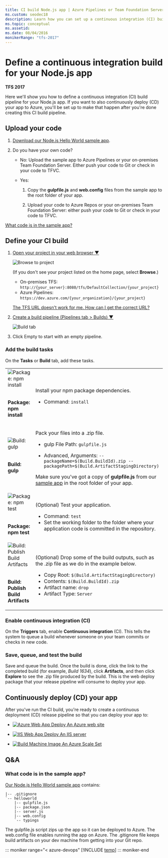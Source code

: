 ```yaml
---
title: CI build Node.js app | Azure Pipelines or Team Foundation Server
ms.custom: seodec18
description: Learn how you can set up a continuous integration (CI) build for your Node.js app in Azure Pipelines or Team Foundation Server (TFS)
ms.topic: conceptual
ms.assetid:
ms.date: 08/04/2016
monikerRange: "tfs-2017"
---
```


# Define a continuous integration build for your Node.js app

**TFS 2017**

Here we'll show you how to define a continuous integration (CI) build pipeline for your Node.js app. If you want to also continuously deploy (CD) your app to Azure, you'll be set up to make that happen after you're done creating this CI build pipeline.

## Upload your code

1. [Download our Node.js Hello World sample app](https://download.microsoft.com/download/5/C/4/5C4CB575-D022-4BB8-9E95-5A2958C83CD2/nodejs-express-hello-world-app.zip).

2. Do you have your own code?

   - No: Upload the sample app to Azure Pipelines or your on-premises Team Foundation Server. Either push your code to Git or check in your code to TFVC.

   - Yes:

     1. Copy the **gulpfile.js** and **web.config** files from the sample app to the root folder of your app.

     2. Upload your code to Azure Repos or your on-premises Team Foundation Server: either push your code to Git or check in your code to TFVC.

[What code is in the sample app?](#code)

## Define your CI build

<ol>

<li><p><a data-toggle="collapse" href="#expando-begin-create-build-definition-open-team-project">Open your project in your web browser &#x25BC;</a></p>
<div class="collapse" id="expando-begin-create-build-definition-open-team-project">
<img src="~/pipelines/media/browse-to-team-project.png" alt="Browse to project">

<p>(If you don&#39;t see your project listed on the home page, select <strong>Browse</strong>.)</p>
<ul>
<li>On-premises TFS: <code>http://{your_server}:8080/tfs/DefaultCollection/{your_project}</code> </li>
<li>Azure Pipelines: <code>https://dev.azure.com/{your_organization}/{your_project}</code></li>
</ul>
<p><a href="/azure/devops/server/admin/websitesettings" data-raw-source="[The TFS URL doesn&#39;t work for me. How can I get the correct URL?](/azure/devops/server/admin/websitesettings)">The TFS URL doesn&#39;t work for me. How can I get the correct URL?</a></p>
</div>
</li>

<li><p><a data-toggle="collapse" href="#expando-begin-create-build-definition-create">Create a build pipeline (Pipelines tab &gt; Builds) &#x25BC;</a></p>
<div class="collapse" id="expando-begin-create-build-definition-create">
<img src="~/pipelines/media/create-new-build-definition.png" alt="Build tab">
<p>
</div>
</li>

<li>Click Empty to start with an empty pipeline.</li>
</ol>

### Add the build tasks

On the **Tasks** or **Build** tab, add these tasks.

<table>
   <tr>
      <td>

<img src="../../../tasks/package/media/npm.png" alt="Package: npm install"/>

<br/><strong>Package: npm install</strong></td>

<td>

<p>Install your npm package dependencies.</p>
<ul>
 <li> Command: <code>install</code></li>
</ul>
      </td>
</tr>
        <tr>
            <td>

<img src="../../../tasks/build/media/gulp.png" alt="Build: gulp"/>

<br/><strong>Build: gulp</strong></td>

<td>

<p>Pack your files into a .zip file.</p>
<ul>
<li><p>gulp File Path: <code>gulpfile.js</code></p>
</li>
<li>
<p>Advanced, Arguments: <code>--packageName=$(Build.BuildId).zip --packagePath=$(Build.ArtifactStagingDirectory)</code>
</p>
</li>
</ul>
<p>Make sure you&#39;ve got a copy of <strong>gulpfile.js</strong> from our <a href="#code" data-raw-source="[sample app](#code)">sample app</a> in the root folder of your app.</p>

</td>
        </tr>

<tr>
            <td>

<img src="../../../tasks/package/media/npm.png" alt="Package: npm test"/>

<br/><strong>Package: npm test</strong></td>

<td>

<p>(Optional) Test your application.</p>
<ul>
 <li> Command: <code>test</code></li>
 <li> Set the working folder to the folder where your application code is committed in the repository.</li>
</ul>
</td>
        </tr>
<tr>
            <td>

<img src="../../../tasks/build/media/publish-build-artifacts.png" alt="Build: Publish Build Artifacts"/>

<br/><strong>Build: Publish Build Artifacts</strong></td>

<td>

<p>(Optional) Drop some of the build outputs, such as the .zip file as we do in the example below.</p>
<ul>
 <li> Copy Root: <code>$(Build.ArtifactStagingDirectory)</code></li>
 <li> Contents: <code>$(Build.BuildId).zip</code></li>
 <li> Artifact name: <code>drop</code></li>
 <li> Artifact Type: <code>Server</code></li>
</ul>
</td>
        </tr></table>

### Enable continuous integration (CI)

On the **Triggers** tab, enable **Continuous integration** (CI). This tells the system to queue a build whenever someone on your team commits or checks in new code.

### Save, queue, and test the build

Save and queue the build. Once the build is done, click the link to the completed build (for example, _Build 1634_), click **Artifacts**, and then click **Explore** to see the .zip file produced by the build. This is the web deploy package that your release pipeline will consume to deploy your app.

## Continuously deploy (CD) your app

After you've run the CI build, you're ready to create a continuous deployment (CD) release pipeline so that you can deploy your app to:

- [![Azure Web App Deploy](../../../tasks/deploy/media/azure-web-app-deployment-icon.png) An Azure web site](../../../apps/cd/deploy-webdeploy-webapps.md)

- [![IIS Web App Deploy](../../../tasks/deploy/media/iis-web-application-deployment-icon.png) An IIS server](../../../apps/cd/deploy-webdeploy-iis-deploygroups.md)

- [![Build Machine Image](../../../tasks/deploy/media/build-machine-image.png) An Azure Scale Set](../../../apps/cd/azure/deploy-azure-scaleset.md)

## Q&A

<!-- BEGINSECTION class="md-qanda" -->

<h3 id="code">What code is in the sample app?</h3>

[Our Node.js Hello World sample app](https://download.microsoft.com/download/5/C/4/5C4CB575-D022-4BB8-9E95-5A2958C83CD2/nodejs-express-hello-world-app.zip) contains:

```
|-- .gitignore
`-- helloworld
    |-- gulpfile.js
    |-- package.json
    |-- server.js
    |-- web.config
    `-- typings
```

The gulpfile.js script zips up the app so it can be deployed to Azure. The web.config file enables running the app on Azure. The .gitignore file keeps build artifacts on your dev machine from getting into your Git repo.

::: moniker range="< azure-devops"
[!INCLUDE [temp](../../../includes/qa-versions.md)]
::: moniker-end

<!-- ENDSECTION -->
